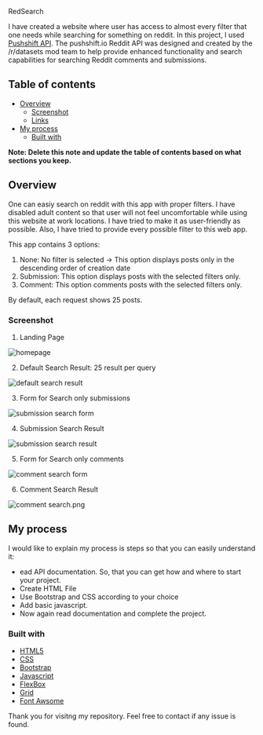 RedSearch

I have created a website where user has access to almost every filter that one needs while searching for something on reddit. In this project, I used [Pushshift API](https://github.com/pushshift/api). The pushshift.io Reddit API was designed and created by the /r/datasets mod team to help provide enhanced functionality and search capabilities for searching Reddit comments and submissions.

## Table of contents

- [Overview](#overview)
  - [Screenshot](#screenshot)
  - [Links](#links)
- [My process](#my-process)
  - [Built with](#built-with)
  
**Note: Delete this note and update the table of contents based on what sections you keep.**

## Overview
One can easiy search on reddit with this app with proper filters. I have disabled adult content so that user will not feel uncomfortable while using this website at work locations. I have tried to make it as user-friendly as possible. Also, I have tried to provide every possible filter to this web app. 

This app contains 3 options:
1. None: No filter is selected -> This option displays posts only in the descending order of creation date
2. Submission: This option displays posts with the selected filters only.
3. Comment: This option comments posts with the selected filters only.

By default, each request shows 25 posts.

### Screenshot

1. Landing Page
<img src="./screenshots/Homepage.PNG" alt="homepage">
<br>

2. Default Search Result: 25 result per query
<img src="./screenshots/default search.png" alt="default search result">
<br>
 
3. Form for Search only submissions
<img src="./screenshots/submission search form.png" alt="submission search form">
<br>

4. Submission Search Result
<img src="./screenshots/submission search.png" alt="submission search result">
<br>

5. Form for Search only comments
<img src="./screenshots/comment search form.png" alt="comment search form">
<br>

6. Comment Search Result
<img src="./screenshots/comment search.png" alt="comment search.png">


## My process

I would like to explain my process is steps so that you can easily understand it:

  - ead API documentation. So, that you can get how and where to start your project.
  - Create HTML File
  - Use Bootstrap and CSS according to your choice
  - Add basic javascript.
  - Now again read documentation and complete the project.

### Built with

- [HTML5](https://en.wikipedia.org/wiki/HTML5)
- [CSS](https://developer.mozilla.org/en-US/docs/Web/CSS)
- [Bootstrap](https://getbootstrap.com/)
- [Javascript](https://www.javascript.com/)
- [FlexBox](https://developer.mozilla.org/en-US/docs/Web/CSS)
- [Grid](https://developer.mozilla.org/en-US/docs/Web/CSS/CSS_Grid_Layout)
- [Font Awsome](https://fontawesome.com/)


Thank you for visitng my repository. Feel free to contact if any issue is found. 